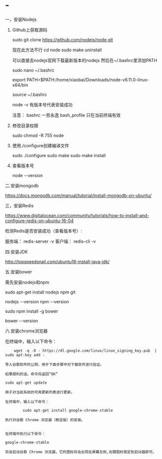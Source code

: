 # -

一，安装Nodejs

  1. Github上获取源码
  
     sudo git clone https://github.com/nodejs/node.git
     
     现在此方法不行
     cd node 
     sudo make uninstall
     
     可以直接去nodejs官网下载最新版本的nodejs
     然后在~/.bashrc里添加PATH
     
     sudo nano ~/.bashrc
     
     export PATH=$PATH:/home/xiaobai/Downloads/node-v6.11.0-linux-x64/bin

     source ~/.bashrc
     
     node -v 有版本号代表安装成功
     
     注意： bashrc 一劳永逸
          bash_profile 只在当前终端有效
     
     
  2. 修改目录权限
  
     sudo chmod -R 755 node
     
  3. 使用./configure创建编译文件
  
     sudo ./configure
     sudo make
     sudo make install
     
  4. 查看版本号
  
     node --version

二.安装mongodb

  https://docs.mongodb.com/manual/tutorial/install-mongodb-on-ubuntu/ 

三，安装Redis

  https://www.digitalocean.com/community/tutorials/how-to-install-and-configure-redis-on-ubuntu-16-04
  
  检测Redis是否安装成功（查看版本号）:
  
  服务端： redis-server -v
  客户端： redis-cli -v
  
四.安装JDK

  http://topspeedsnail.com/ubuntu16-install-java-jdk/
  
五.安装bower
  
  需先安装nodejs和npm
  
   sudo apt-get install nodejs npm git
   
   nodejs --version 
   npm --version
   
   sudo npm install -g bower
   
   bower --version
   
六.安装chrome浏览器

   在终端中，输入以下命令：

        wget -q -O - https://dl.google.com/linux/linux_signing_key.pub  | sudo apt-key add -

    导入谷歌软件的公钥，用于下面步骤中对下载软件进行验证。

    如果顺利的话，命令将返回“OK”

    sudo apt-get update

    用于对当前系统的可用更新列表进行更新。

    在终端中，输入以下命令：

            sudo apt-get install google-chrome-stable

    执行对谷歌 Chrome 浏览器（稳定版）的安装。


    在终端中执行以下命令：

    google-chrome-stable

    将会启动谷歌 Chrome 浏览器，它的图标将会出现在屏幕左侧,右键图标锁定到启动器即可。

